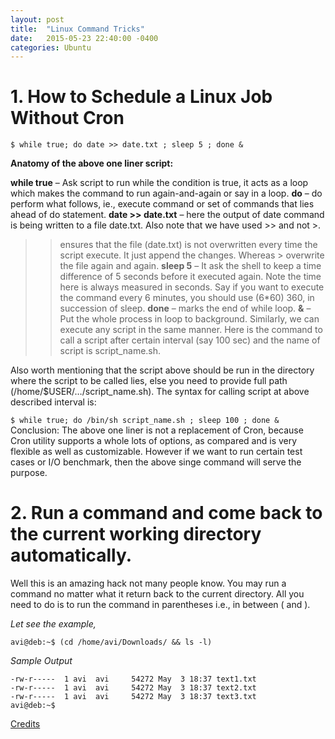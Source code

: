 ```yaml
---
layout: post
title:  "Linux Command Tricks"
date:   2015-05-23 22:40:00 -0400
categories: Ubuntu
---
```


# 1. How to Schedule a Linux Job Without Cron


`$ while true; do date >> date.txt ; sleep 5 ; done &`


**Anatomy of the above one liner script:**

**while true** – Ask script to run while the condition is true, it acts as a loop which makes the command to run again-and-again or say in a loop.
**do** – do perform what follows, ie., execute command or set of commands that lies ahead of do statement.
**date >> date.txt** – here the output of date command is being written to a file date.txt. Also note that we have used >> and not >.
>> ensures that the file (date.txt) is not overwritten every time the script execute. It just append the changes. Whereas > overwrite the file again and again.
**sleep 5** – It ask the shell to keep a time difference of 5 seconds before it executed again. Note the time here is always measured in seconds. Say if you want to execute the command every 6 minutes, you should use (6*60) 360, in succession of sleep.
**done** – marks the end of while loop.
**&** – Put the whole process in loop to background.
Similarly, we can execute any script in the same manner. Here is the command to call a script after certain interval (say 100 sec) and the name of script is script_name.sh.

Also worth mentioning that the script above should be run in the directory where the script to be called lies, else you need to provide full path (/home/$USER/…/script_name.sh). The syntax for calling script at above described interval is:

`$ while true; do /bin/sh script_name.sh ; sleep 100 ; done &`
Conclusion: The above one liner is not a replacement of Cron, because Cron utility supports a whole lots of options, as compared and is very flexible as well as customizable. However if we want to run certain test cases or I/O benchmark, then the above singe command will serve the purpose.

# 2. Run a command and come back to the current working directory automatically.

Well this is an amazing hack not many people know. You may run a command no matter what it return back to the current directory. All you need to do is to run the command in parentheses i.e., in between ( and ).

*Let see the example,*

`avi@deb:~$ (cd /home/avi/Downloads/ && ls -l)`

*Sample Output*

	-rw-r-----  1 avi  avi     54272 May  3 18:37 text1.txt
	-rw-r-----  1 avi  avi     54272 May  3 18:37 text2.txt
	-rw-r-----  1 avi  avi     54272 May  3 18:37 text3.txt
	avi@deb:~$


[Credits](http://www.tecmint.com/)